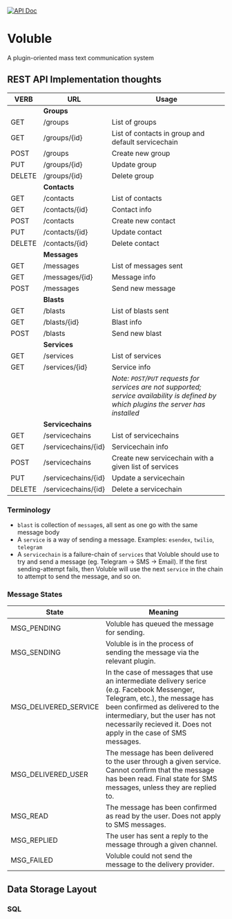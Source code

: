 [![API Doc](https://doclets.io/calmcl1/voluble/master.svg)](https://doclets.io/calmcl1/voluble/master)

# Voluble
A plugin-oriented mass text communication system

## REST API Implementation thoughts
| VERB      | URL                   | Usage
|-----------|-----------------------|---------
|           | **Groups**            |   
| GET       | /groups               | List of groups
| GET       | /groups/{id}          | List of contacts in group and default servicechain
| POST      | /groups               | Create new group
| PUT       | /groups/{id}          | Update group
| DELETE    | /groups/{id}          | Delete group
|           | **Contacts**          |   
| GET       | /contacts             | List of contacts
| GET       | /contacts/{id}        | Contact info
| POST      | /contacts             | Create new contact
| PUT       | /contacts/{id}        | Update contact
| DELETE    | /contacts/{id}        | Delete contact
|           | **Messages**          |   
| GET       | /messages             | List of messages sent
| GET       | /messages/{id}        | Message info
| POST      | /messages             | Send new message
|           | **Blasts**            |   
| GET       | /blasts               | List of blasts sent
| GET       | /blasts/{id}          | Blast info
| POST      | /blasts               | Send new blast
|           | **Services**          | 
| GET       | /services             | List of services
| GET       | /services/{id}        | Service info
|           |                       | *Note: `POST`/`PUT` requests for services are not supported; service availability is defined by which plugins the server has installed*
|           | **Servicechains**     | 
| GET       | /servicechains        | List of servicechains
| GET       | /servicechains/{id}   | Servicechain info
| POST      | /servicechains        | Create new servicechain with a given list of services
| PUT       | /servicechains/{id}   | Update a servicechain
| DELETE    | /servicechains/{id}   | Delete a servicechain

### Terminology
* `blast` is collection of `message`s, all sent as one go with the same message body
* A `service` is a way of sending a message. Examples: `esendex`, `twilio`, `telegram`
* A `servicechain` is a failure-chain of `services` that Voluble should use to try and send a message (eg. Telegram -> SMS -> Email). If the first sending-attempt fails, then Voluble will use the next `service` in the chain to attempt to send the message, and so on.

### Message States
| State                 | Meaning
|-----------------------|--------
| MSG_PENDING           | Voluble has queued the message for sending.
| MSG_SENDING           | Voluble is in the process of sending the message via the relevant plugin.
| MSG_DELIVERED_SERVICE | In the case of messages that use an intermediate delivery serice (e.g. Facebook Messenger, Telegram, etc.), the message has been confirmed as delivered to the intermediary, but the user has not necessarily recieved it. Does not apply in the case of SMS messages.
| MSG_DELIVERED_USER    | The message has been delivered to the user through a given service. Cannot confirm that the message has been read. Final state for SMS messages, unless they are replied to.
| MSG_READ              | The message has been confirmed as read by the user. Does not apply to SMS messages.
| MSG_REPLIED           | The user has sent a reply to the message through a given channel.
| MSG_FAILED            | Voluble could not send the message to the delivery provider.

## Data Storage Layout
### SQL

